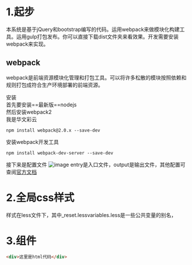 # 1.起步 #
本系统是基于jQuery和bootstrap编写的代码。运用webpack来做模块化构建工具。运用gulp打包发布。你可以直接下载dist文件夹来看效果。开发需要安装webpack来实现。


## webpack ##
webpack是前端资源模块化管理和打包工具。可以将许多松散的模块按照依赖和规则打包成符合生产环境部署的前端资源。  

安装  
首先要安装==最新版==nodejs  
然后安装webpack2  
<font face="STCAIYUN">我是华文彩云</font>  
```
npm install webpack@2.0.x --save-dev
```
安装webpack开发工具
```
npm install webpack-dev-server --save-dev
```
接下来是配置文件
![image](http://note.youdao.com/yws/public/resource/d1e6774b93c6ab208baff3d7b5560249/xmlnote/WEBRESOURCE5f01fb06206d294ab86324b079e0198e/174)
entry是入口文件，output是输出文件，其他配置可查阅[官方文档](https://webpack.github.io/)
# 2.全局css样式 #
样式在less文件下，其中_reset.lessvariables.less是一些公共变量的别名，
# 3.组件 #
```html
<div>这里是html代码</div>
```